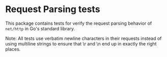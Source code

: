 # Request Parsing tests

This package contains tests for verify the request parsing behavior of `net/http` in Go's standard library.

Note: All tests use verbatim newline characters in their requests instead of using multiline strings to ensure that \r and \n end up in exactly the right places.
